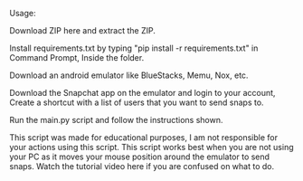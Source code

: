 Usage:




Download ZIP here and extract the ZIP.


Install requirements.txt by typing "pip install -r requirements.txt" in Command Prompt, Inside the folder.

Download an android emulator like BlueStacks, Memu, Nox, etc.

Download the Snapchat app on the emulator and login to your account,
Create a shortcut with a list of users that you want to send snaps to.

Run the main.py script and follow the instructions shown. 

This script was made for educational purposes, I am not responsible for your actions using this script. This script works best when you are not using your PC as it moves your mouse position around the emulator to send snaps. Watch the tutorial video here if you are confused on what to do.
